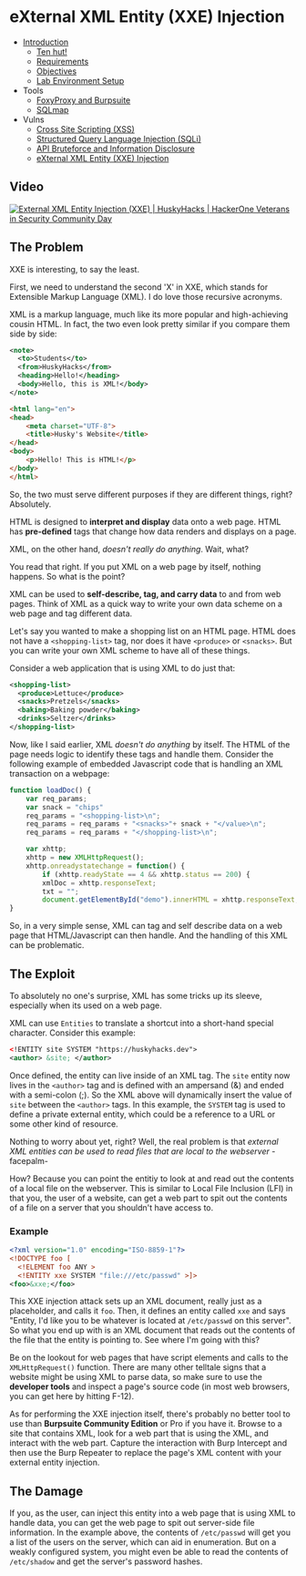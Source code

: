 # eXternal XML Entity (XXE) Injection
- [Introduction](../index.md) 
  - [Ten hut!](../index.md#ten-hut)
  - [Requirements](../index.md#requirements) 
  - [Objectives](../index.md#objectives)  
  - [Lab Environment Setup](../index.md#lab-environment-setup)
- Tools
  - [FoxyProxy and Burpsuite](/tools/burpsuite)
  - [SQLmap](/tools/sqlmap)
- Vulns
  - [Cross Site Scripting (XSS)](/vulns/xss)
  - [Structured Query Language Injection (SQLi)](/vulns/sqli)
  - [API Bruteforce and Information Disclosure](/vulns/api)
  - [eXternal XML Entity (XXE) Injection](/vulns/xxe)
## Video
[![External XML Entity Injection (XXE) | HuskyHacks | HackerOne Veterans in Security Community Day](http://img.youtube.com/vi/M68lwcC18kU/0.jpg)](http://www.youtube.com/watch?v=M68lwcC18kU "External XML Entity Injection (XXE) | HuskyHacks | HackerOne Veterans in Security Community Day")

## The Problem
XXE is interesting, to say the least.

First, we need to understand the second 'X' in XXE, which stands for Extensible Markup Language (XML). I do love those recursive acronyms.

XML is a markup language, much like its more popular and high-achieving cousin HTML. In fact, the two even look pretty similar if you compare them side by side:

````xml
<note>
  <to>Students</to>
  <from>HuskyHacks</from>
  <heading>Hello!</heading>
  <body>Hello, this is XML!</body>
</note>
````
````html
<html lang="en">
<head>
    <meta charset="UTF-8">
    <title>Husky's Website</title>
</head>
<body>
    <p>Hello! This is HTML!</p>
</body>
</html>
````
So, the two must serve different purposes if they are different things, right? Absolutely.

HTML is designed to **interpret and display** data onto a web page. HTML has **pre-defined** tags that change how data renders and displays on a page.

XML, on the other hand, _doesn't really do anything_. Wait, what?

You read that right. If you put XML on a web page by itself, nothing happens. So what is the point?

XML can be used to **self-describe, tag, and carry data** to and from web pages. Think of XML as a quick way to write your own data scheme on a web page and tag different data.

Let's say you wanted to make a shopping list on an HTML page. HTML does not have a `<shopping-list>` tag, nor does it have  `<produce>` or `<snacks>`. But you can write your own XML scheme to have all of these things.

Consider a web application that is using XML to do just that:
````xml
<shopping-list>
  <produce>Lettuce</produce>
  <snacks>Pretzels</snacks>
  <baking>Baking powder</baking>
  <drinks>Seltzer</drinks>
</shopping-list>
````
Now, like I said earlier, XML _doesn't do anything_ by itself. The HTML of the page needs logic to identify these tags and handle them. Consider the following example of embedded Javascript code that is handling an XML transaction on a webpage:
````javascript
function loadDoc() {
    var req_params;
    var snack = "chips"
    req_params = "<shopping-list>\n";
    req_params = req_params + "<snacks>"+ snack + "</value>\n";
    req_params = req_params + "</shopping-list>\n";

    var xhttp;
    xhttp = new XMLHttpRequest();
    xhttp.onreadystatechange = function() {
        if (xhttp.readyState == 4 && xhttp.status == 200) {
        xmlDoc = xhttp.responseText;
        txt = "";
        document.getElementById("demo").innerHTML = xhttp.responseText;
}
````
So, in a very simple sense, XML can tag and self describe data on a web page that HTML/Javascript can then handle. And the handling of this XML can be problematic.

## The Exploit
To absolutely no one's surprise, XML has some tricks up its sleeve, especially when its used on a web page.

XML can use `Entities` to translate a shortcut into a short-hand special character. Consider this example:

````xml
<!ENTITY site SYSTEM "https://huskyhacks.dev">
<author> &site; </author>
````
Once defined, the entity can live inside of an XML tag. The `site` entity now lives in the `<author>` tag and is defined with an ampersand (&) and ended with a semi-colon (;). So the XML above will dynamically insert the value of `site` between the `<author>` tags. In this example, the `SYSTEM` tag is used to define a private external entity, which could be a reference to a URL or some other kind of resource.

Nothing to worry about yet, right? Well, the real problem is that _external XML entities can be used to read files that are local to the webserver_ -facepalm-

How? Because you can point the entitiy to look at and read out the contents of a local file on the webserver. This is similar to Local File Inclusion (LFI) in that you, the user of a website, can get a web part to spit out the contents of a file on a server that you shouldn't have access to.

### Example
````xml
<?xml version="1.0" encoding="ISO-8859-1"?>
<!DOCTYPE foo [
  <!ELEMENT foo ANY >
  <!ENTITY xxe SYSTEM "file:///etc/passwd" >]>
<foo>&xxe;</foo>
````
This XXE injection attack sets up an XML document, really just as a placeholder, and calls it `foo`. Then, it defines an entity called `xxe` and says "Entity, I'd like you to be whatever is located at `/etc/passwd` on this server". So what you end up with is an XML document that reads out the contents of the file that the entity is pointing to. See where I'm going with this?

Be on the lookout for web pages that have script elements and calls to the `XMLHttpRequest()` function. There are many other telltale signs that a website might be using XML to parse data, so make sure to use the **developer tools** and inspect a page's source code (in most web browsers, you can get here by hitting F-12).

As for performing the XXE injection itself, there's probably no better tool to use than **Burpsuite Community Edition** or Pro if you have it. Browse to a site that contains XML, look for a web part that is using the XML, and interact with the web part. Capture the interaction with Burp Intercept and then use the Burp Repeater to replace the page's XML content with your external entity injection.

## The Damage

If you, as the user, can inject this entity into a web page that is using XML to handle data, you can get the web page to spit out server-side file information. In the example above, the contents of `/etc/passwd` will get you a list of the users on the server, which can aid in enumeration. But on a weakly configured system, you might even be able to read the contents of `/etc/shadow` and get the server's password hashes.